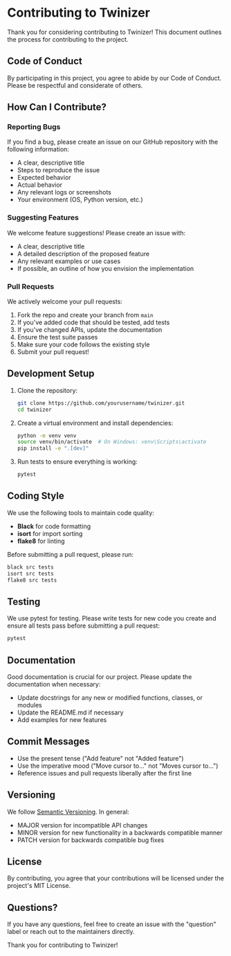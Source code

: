 # Contributing to Twinizer

Thank you for considering contributing to Twinizer! This document outlines the process for contributing to the project.

## Code of Conduct

By participating in this project, you agree to abide by our Code of Conduct. Please be respectful and considerate of others.

## How Can I Contribute?

### Reporting Bugs

If you find a bug, please create an issue on our GitHub repository with the following information:

- A clear, descriptive title
- Steps to reproduce the issue
- Expected behavior
- Actual behavior
- Any relevant logs or screenshots
- Your environment (OS, Python version, etc.)

### Suggesting Features

We welcome feature suggestions! Please create an issue with:

- A clear, descriptive title
- A detailed description of the proposed feature
- Any relevant examples or use cases
- If possible, an outline of how you envision the implementation

### Pull Requests

We actively welcome your pull requests:

1. Fork the repo and create your branch from `main`
2. If you've added code that should be tested, add tests
3. If you've changed APIs, update the documentation
4. Ensure the test suite passes
5. Make sure your code follows the existing style
6. Submit your pull request!

## Development Setup

1. Clone the repository:
   ```bash
   git clone https://github.com/yourusername/twinizer.git
   cd twinizer
   ```

2. Create a virtual environment and install dependencies:
   ```bash
   python -m venv venv
   source venv/bin/activate  # On Windows: venv\Scripts\activate
   pip install -e ".[dev]"
   ```

3. Run tests to ensure everything is working:
   ```bash
   pytest
   ```

## Coding Style

We use the following tools to maintain code quality:

- **Black** for code formatting
- **isort** for import sorting
- **flake8** for linting

Before submitting a pull request, please run:

```bash
black src tests
isort src tests
flake8 src tests
```

## Testing

We use pytest for testing. Please write tests for new code you create and ensure all tests pass before submitting a pull request:

```bash
pytest
```

## Documentation

Good documentation is crucial for our project. Please update the documentation when necessary:

- Update docstrings for any new or modified functions, classes, or modules
- Update the README.md if necessary
- Add examples for new features

## Commit Messages

- Use the present tense ("Add feature" not "Added feature")
- Use the imperative mood ("Move cursor to..." not "Moves cursor to...")
- Reference issues and pull requests liberally after the first line

## Versioning

We follow [Semantic Versioning](https://semver.org/). In general:

- MAJOR version for incompatible API changes
- MINOR version for new functionality in a backwards compatible manner
- PATCH version for backwards compatible bug fixes

## License

By contributing, you agree that your contributions will be licensed under the project's MIT License.

## Questions?

If you have any questions, feel free to create an issue with the "question" label or reach out to the maintainers directly.

Thank you for contributing to Twinizer!
